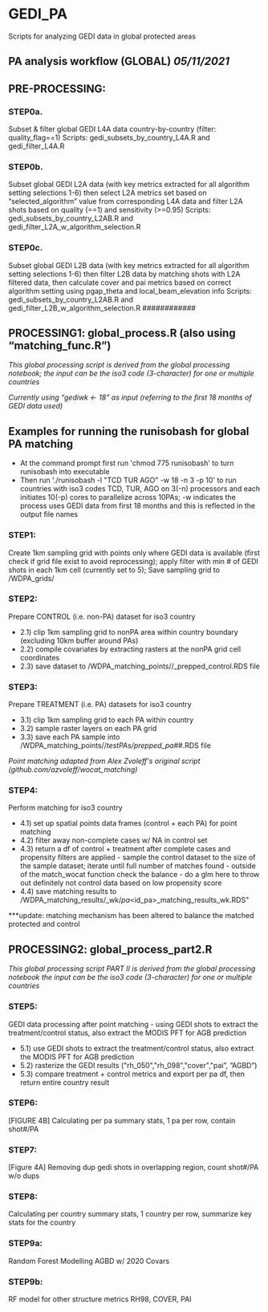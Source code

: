 # GEDI_PA
Scripts for analyzing GEDI data in global protected areas

## PA analysis workflow (GLOBAL)  *05/11/2021*

## PRE-PROCESSING:
### STEP0a.
Subset & filter global GEDI L4A data country-by-country (filter: quality_flag==1)
Scripts: gedi_subsets_by_country_L4A.R and gedi_filter_L4A.R

### STEP0b.
Subset global GEDI L2A data (with key metrics extracted for all algorithm setting selections 1-6) then select L2A metrics set based on “selected_algorithm” value from corresponding L4A data and filter L2A shots based on quality (==1) and sensitivity (>=0.95)
Scripts: gedi_subsets_by_country_L2AB.R and gedi_filter_L2A_w_algorithm_selection.R

### STEP0c.
Subset global GEDI L2B data (with key metrics extracted for all algorithm setting selections 1-6) then filter L2B data by matching shots with L2A filtered data, then calculate cover and pai metrics based on correct algorithm setting using pgap_theta and local_beam_elevation info
Scripts: gedi_subsets_by_country_L2AB.R and gedi_filter_L2B_w_algorithm_selection.R
############

## PROCESSING1: global_process.R (also using “matching_func.R”)

*This global processing script is derived from the global processing notebook; the input can be the iso3 code (3-character) for one or multiple countries* 

*Currently using “gediwk <- 18” as input (referring to the first 18 months of GEDI data used)*

## Examples for running the runisobash for global PA matching 
- At the command prompt first run 'chmod 775 runisobash' to turn runisobash into executable 
- Then run './runisobash -l "TCD TUR AGO" -w 18 -n 3 -p 10' to run countries with iso3 codes TCD, TUR, AGO on 3(-n) processors and each initiates 10(-p) cores to parallelize across 10PAs; -w indicates the process uses GEDI data from first 18 months and this is reflected in the output file names

### STEP1:
Create 1km sampling grid with points only where GEDI data is available (first check if grid file exist to avoid reprocessing); apply filter with min # of GEDI shots in each 1km cell (currently set to 5); Save sampling grid to /WDPA_grids/

### STEP2:
Prepare CONTROL (i.e. non-PA) dataset for iso3 country
- 2.1) clip 1km sampling grid to nonPA area within country boundary (excluding 10km buffer around PAs)
- 2.2) compile covariates by extracting rasters at the nonPA grid cell coordinates
- 2.3) save dataset to /WDPA_matching_points/<iso3>/<iso3>_prepped_control.RDS file

### STEP3:
Prepare TREATMENT (i.e. PA) datasets for iso3 country
- 3.1) clip 1km sampling grid to each PA within country
- 3.2) sample raster layers on each PA grid
- 3.3) save each PA sample into /WDPA_matching_points/<iso3>/<iso3>_testPAs/prepped_pa_##.RDS file

*Point matching adapted from Alex Zvoleff's original script (github.com/azvoleff/wocat_matching)*

### STEP4:
Perform matching for iso3 country
- 4.1) set up spatial points data frames (control + each PA) for point matching
- 4.2) filter away non-complete cases w/ NA in control set
- 4.3) return a df of control + treatment after complete cases and propensity filters are applied
          - sample the control dataset to the size of the sample dataset; iterate until full number of matches found
          - outside of the match_wocat function check the balance
          - do a glm here to throw out definitely not control data based on low propensity score
- 4.4) save matching results to /WDPA_matching_results/<iso3>_wk<gediwk>/<iso3>_pa_<id_pa>_matching_results_wk<gediwk>.RDS"

***update: matching mechanism has been altered to balance the matched protected and control

## PROCESSING2: global_process_part2.R

*This global processing script PART II is derived from the global processing notebook*
*the input can be the iso3 code (3-character) for one or multiple countries*

### STEP5:
GEDI data processing after point matching - using GEDI shots to extract the treatment/control status, also extract the MODIS PFT for AGB prediction
- 5.1) use GEDI shots to extract the treatment/control status, also extract the MODIS PFT for AGB prediction 
- 5.2) rasterize the GEDI results ("rh_050","rh_098","cover","pai”, ”AGBD”)
- 5.3) compare treatment + control metrics and export per pa df, then return entire country result 

### STEP6:
[FIGURE 4B] Calculating per pa summary stats, 1 pa per row, contain shot#/PA

### STEP7:
[Figure 4A] Removing dup gedi shots in overlapping region, count shot#/PA w/o dups

### STEP8:
Calculating per country summary stats, 1 country per row, summarize key stats for the country

### STEP9a:
Random Forest Modelling AGBD w/ 2020 Covars

### STEP9b:
RF model for other structure metrics RH98, COVER, PAI

